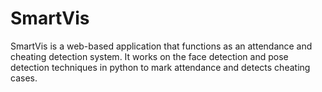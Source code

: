 # SmartVis
 SmartVis is a web-based application that functions as an attendance and cheating detection system. It works on the face detection and pose detection techniques in python to mark attendance and detects cheating cases. 

